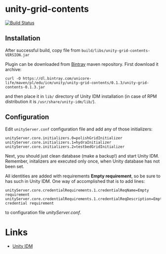 # unity-grid-contents

[![Build Status](https://travis-ci.org/unicore-life/unity-grid-contents.svg?branch=master)](https://travis-ci.org/unicore-life/unity-grid-contents)

## Installation

After successful build, copy file from `build/libs/unity-grid-contents-VERSION.jar`

Plugin can be downloaded from [Bintray](https://bintray.com/unicore-life/maven) maven repository.
First download it archive:

```
curl -O https://dl.bintray.com/unicore-life/maven/pl/edu/icm/unity/unity-grid-contents/0.1.3/unity-grid-contents-0.1.3.jar
```

and then place it in `lib/` directory of Unity IDM installation
(in case of RPM distribution it is `/usr/share/unity-idm/lib/`).

## Configuration

Edit `unityServer.conf` configuration file and add any of those initializers:

```
unityServer.core.initializers.0=polishGridInitializer
unityServer.core.initializers.1=hydraInitializer
unityServer.core.initializers.2=testbedGridInitializer
```

Next, you should just clean database (make a backup!) and start Unity IDM.
Remember, initalizers are executed only once, when Unity database has not been set.

All identities are added with requirements **Empty requirement**, so be sure to has such in Unity IDM.
One way of accomplished that is to add lines:

```
unityServer.core.credentialRequirements.1.credentialReqName=Empty requirement
unityServer.core.credentialRequirements.1.credentialReqDescription=Empty credential requirement
```

to configuration file *unityServer.conf*.

# Links

* [Unity IDM](http://unity-idm.eu)
